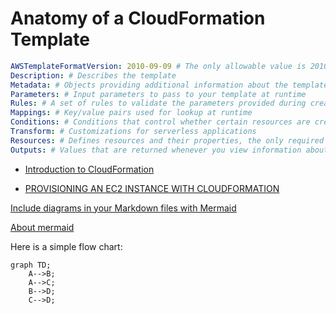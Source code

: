 # Anatomy of a CloudFormation Template
  
```yaml
AWSTemplateFormatVersion: 2010-09-09 # The only allowable value is 2010-09-09
Description: # Describes the template
Metadata: # Objects providing additional information about the template
Parameters: # Input parameters to pass to your template at runtime
Rules: # A set of rules to validate the parameters provided during creation or update
Mappings: # Key/value pairs used for lookup at runtime
Conditions: # Conditions that control whether certain resources are created or whether properties are assigned values
Transform: # Customizations for serverless applications
Resources: # Defines resources and their properties, the only required top-level object
Outputs: # Values that are returned whenever you view information about the resources created from this template
```
- [Introduction to CloudFormation](https://jennapederson.com/blog/2021/5/10/introduction-to-aws-cloudformation/)

- [PROVISIONING AN EC2 INSTANCE WITH CLOUDFORMATION](https://jennapederson.com/blog/2021/6/21/provisioning-an-ec2-instance-with-cloudformation-part-1/)

[Include diagrams in your Markdown files with Mermaid](https://github.blog/2022-02-14-include-diagrams-markdown-files-mermaid/)

[About mermaid](http://mermaid-js.github.io/mermaid/#/)

Here is a simple flow chart:

```mermaid
graph TD;
    A-->B;
    A-->C;
    B-->D;
    C-->D;
```
